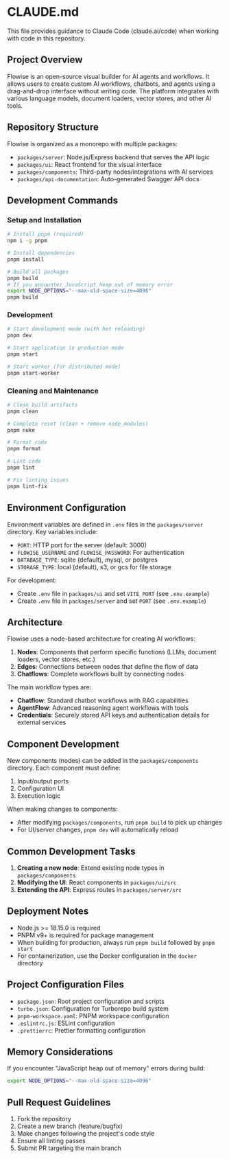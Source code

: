 # CLAUDE.md

This file provides guidance to Claude Code (claude.ai/code) when working with code in this repository.

## Project Overview

Flowise is an open-source visual builder for AI agents and workflows. It allows users to create custom AI workflows, chatbots, and agents using a drag-and-drop interface without writing code. The platform integrates with various language models, document loaders, vector stores, and other AI tools.

## Repository Structure

Flowise is organized as a monorepo with multiple packages:

- `packages/server`: Node.js/Express backend that serves the API logic
- `packages/ui`: React frontend for the visual interface
- `packages/components`: Third-party nodes/integrations with AI services
- `packages/api-documentation`: Auto-generated Swagger API docs

## Development Commands

### Setup and Installation

```bash
# Install pnpm (required)
npm i -g pnpm

# Install dependencies
pnpm install

# Build all packages
pnpm build
# If you encounter JavaScript heap out of memory error
export NODE_OPTIONS="--max-old-space-size=4096"
pnpm build
```

### Development

```bash
# Start development mode (with hot reloading)
pnpm dev

# Start application in production mode
pnpm start

# Start worker (for distributed mode)
pnpm start-worker
```

### Cleaning and Maintenance

```bash
# Clean build artifacts
pnpm clean

# Complete reset (clean + remove node_modules)
pnpm nuke

# Format code
pnpm format

# Lint code
pnpm lint

# Fix linting issues
pnpm lint-fix
```

## Environment Configuration

Environment variables are defined in `.env` files in the `packages/server` directory. Key variables include:

- `PORT`: HTTP port for the server (default: 3000)
- `FLOWISE_USERNAME` and `FLOWISE_PASSWORD`: For authentication
- `DATABASE_TYPE`: sqlite (default), mysql, or postgres
- `STORAGE_TYPE`: local (default), s3, or gcs for file storage

For development:
- Create `.env` file in `packages/ui` and set `VITE_PORT` (see `.env.example`)
- Create `.env` file in `packages/server` and set `PORT` (see `.env.example`)

## Architecture

Flowise uses a node-based architecture for creating AI workflows:

1. **Nodes**: Components that perform specific functions (LLMs, document loaders, vector stores, etc.)
2. **Edges**: Connections between nodes that define the flow of data
3. **Chatflows**: Complete workflows built by connecting nodes

The main workflow types are:
- **Chatflow**: Standard chatbot workflows with RAG capabilities
- **AgentFlow**: Advanced reasoning agent workflows with tools
- **Credentials**: Securely stored API keys and authentication details for external services

## Component Development

New components (nodes) can be added in the `packages/components` directory. Each component must define:

1. Input/output ports
2. Configuration UI
3. Execution logic

When making changes to components:
- After modifying `packages/components`, run `pnpm build` to pick up changes
- For UI/server changes, `pnpm dev` will automatically reload

## Common Development Tasks

1. **Creating a new node**: Extend existing node types in `packages/components`
2. **Modifying the UI**: React components in `packages/ui/src`
3. **Extending the API**: Express routes in `packages/server/src`

## Deployment Notes

- Node.js >= 18.15.0 is required
- PNPM v9+ is required for package management
- When building for production, always run `pnpm build` followed by `pnpm start`
- For containerization, use the Docker configuration in the `docker` directory

## Project Configuration Files

- `package.json`: Root project configuration and scripts
- `turbo.json`: Configuration for Turborepo build system
- `pnpm-workspace.yaml`: PNPM workspace configuration
- `.eslintrc.js`: ESLint configuration
- `.prettierrc`: Prettier formatting configuration

## Memory Considerations

If you encounter "JavaScript heap out of memory" errors during build:

```bash
export NODE_OPTIONS="--max-old-space-size=4096"
```

## Pull Request Guidelines

1. Fork the repository
2. Create a new branch (feature/bugfix)
3. Make changes following the project's code style
4. Ensure all linting passes
5. Submit PR targeting the main branch